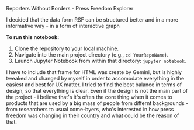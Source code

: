 Reporters Without Borders - Press Freedom Explorer

I decided that the data form RSF can be structured better and in a more informative way - in a form of interactive graph

**To run this notebook:**
1.  Clone the repository to your local machine.
2.  Navigate into the main project directory (e.g., `cd YourRepoName`).
3.  Launch Jupyter Notebook from within that directory: `jupyter notebook`.


I have to include that frame for HTML was create by Gemini, but is highly tweaked and changed by myself in order to accomodate everything in the easiest and best for UX matter. I tried to find the best balance in terms of design, so that everything is clear. Even if the design is not the main part of the project - i believe that's it's often the core thing when it comes to products that are used by a big mass of people from differnt backgrounds - from researchers to usual come-byers, who's interested in how press freedom was changing in their country and what could be the reason of that.

